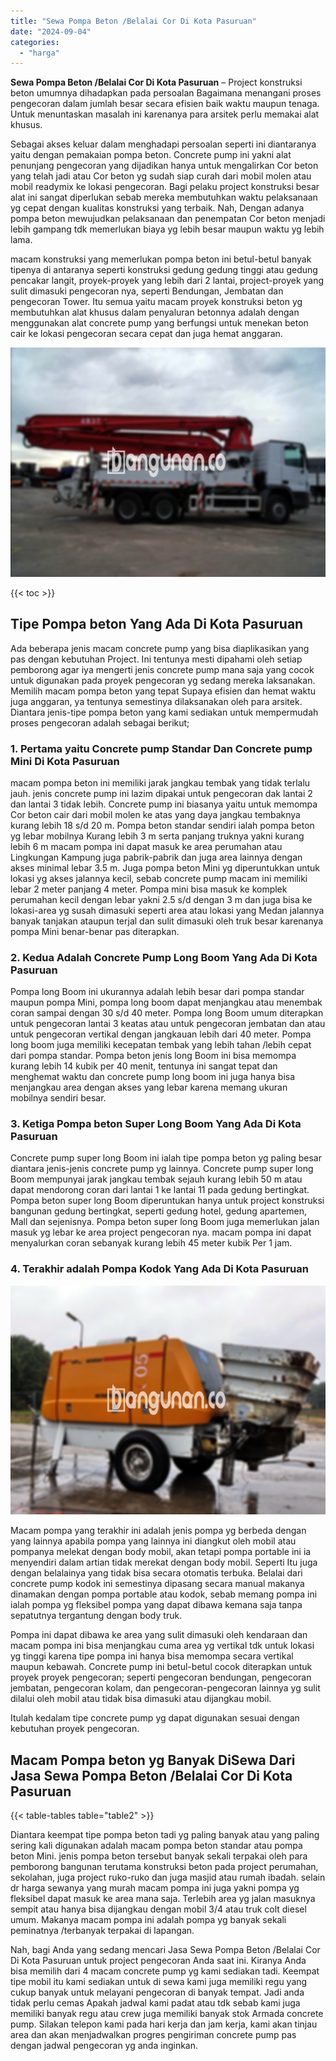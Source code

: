 ```yaml
---
title: "Sewa Pompa Beton /Belalai Cor Di Kota Pasuruan"
date: "2024-09-04"
categories: 
  - "harga"
---
```


**Sewa Pompa Beton /Belalai Cor Di Kota Pasuruan** – Project konstruksi beton umumnya dihadapkan pada persoalan Bagaimana menangani proses pengecoran dalam jumlah besar secara efisien baik waktu maupun tenaga. Untuk menuntaskan masalah ini karenanya para arsitek perlu memakai alat khusus.

Sebagai akses keluar dalam menghadapi persoalan seperti ini diantaranya yaitu dengan pemakaian pompa beton. Concrete pump ini yakni alat penunjang pengecoran yang dijadikan hanya untuk mengalirkan Cor beton yang telah jadi atau Cor beton yg sudah siap curah dari mobil molen atau mobil readymix ke lokasi pengecoran. Bagi pelaku project konstruksi besar alat ini sangat diperlukan sebab mereka membutuhkan waktu pelaksanaan yg cepat dengan kualitas konstruksi yang terbaik. Nah, Dengan adanya pompa beton mewujudkan pelaksanaan dan penempatan Cor beton menjadi lebih gampang tdk memerlukan biaya yg lebih besar maupun waktu yg lebih lama.

macam konstruksi yang memerlukan pompa beton ini betul-betul banyak tipenya di antaranya seperti konstruksi gedung gedung tinggi atau gedung pencakar langit, proyek-proyek yang lebih dari 2 lantai, project-proyek yang sulit dimasuki pengecoran nya, seperti Bendungan, Jembatan dan pengecoran Tower. Itu semua yaitu macam proyek konstruksi beton yg membutuhkan alat khusus dalam penyaluran betonnya adalah dengan menggunakan alat concrete pump yang berfungsi untuk menekan beton cair ke lokasi pengecoran secara cepat dan juga hemat anggaran.

![Sewa Pompa Beton /Belalai Cor Di Kota Pasuruan](/images/sewa-concrete-pump-25.png)

{{< toc >}}

## Tipe Pompa beton Yang Ada Di Kota Pasuruan

Ada beberapa jenis macam concrete pump yang bisa diaplikasikan yang pas dengan kebutuhan Project. Ini tentunya mesti dipahami oleh setiap pemborong agar iya mengerti jenis concrete pump mana saja yang cocok untuk digunakan pada proyek pengecoran yg sedang mereka laksanakan. Memilih macam pompa beton yang tepat Supaya efisien dan hemat waktu juga anggaran, ya tentunya semestinya dilaksanakan oleh para arsitek. Diantara jenis-tipe pompa beton yang kami sediakan untuk mempermudah proses pengecoran adalah sebagai berikut;

### 1\. Pertama yaitu Concrete pump Standar Dan Concrete pump Mini Di Kota Pasuruan

macam pompa beton ini memiliki jarak jangkau tembak yang tidak terlalu jauh. jenis concrete pump ini lazim dipakai untuk pengecoran dak lantai 2 dan lantai 3 tidak lebih. Concrete pump ini biasanya yaitu untuk memompa Cor beton cair dari mobil molen ke atas yang daya jangkau tembaknya kurang lebih 18 s/d 20 m. Pompa beton standar sendiri ialah pompa beton yg lebar mobilnya Kurang lebih 3 m serta panjang truknya yakni kurang lebih 6 m macam pompa ini dapat masuk ke area perumahan atau Lingkungan Kampung juga pabrik-pabrik dan juga area lainnya dengan akses minimal lebar 3.5 m. Juga pompa beton Mini yg diperuntukkan untuk lokasi yg akses jalannya kecil, sebab concrete pump macam ini memiliki lebar 2 meter panjang 4 meter. Pompa mini bisa masuk ke komplek perumahan kecil dengan lebar yakni 2.5 s/d dengan 3 m dan juga bisa ke lokasi-area yg susah dimasuki seperti area atau lokasi yang Medan jalannya banyak tanjakan ataupun terjal dan sulit dimasuki oleh truk besar karenanya pompa Mini benar-benar pas diterapkan.

### 2\. Kedua Adalah Concrete Pump Long Boom Yang Ada Di Kota Pasuruan

Pompa long Boom ini ukurannya adalah lebih besar dari pompa standar maupun pompa Mini, pompa long boom dapat menjangkau atau menembak coran sampai dengan 30 s/d 40 meter. Pompa long Boom umum diterapkan untuk pengecoran lantai 3 keatas atau untuk pengecoran jembatan dan atau untuk pengecoran vertikal dengan jangkauan lebih dari 40 meter. Pompa long boom juga memiliki kecepatan tembak yang lebih tahan /lebih cepat dari pompa standar. Pompa beton jenis long Boom ini bisa memompa kurang lebih 14 kubik per 40 menit, tentunya ini sangat tepat dan menghemat waktu dan concrete pump long boom ini juga hanya bisa menjangkau area dengan akses yang lebar karena memang ukuran mobilnya sendiri besar.

### 3\. Ketiga Pompa beton Super Long Boom Yang Ada Di Kota Pasuruan

Concrete pump super long Boom ini ialah tipe pompa beton yg paling besar diantara jenis-jenis concrete pump yg lainnya. Concrete pump super long Boom mempunyai jarak jangkau tembak sejauh kurang lebih 50 m atau dapat mendorong coran dari lantai 1 ke lantai 11 pada gedung bertingkat. Pompa beton super long Boom diperuntukan hanya untuk project konstruksi bangunan gedung bertingkat, seperti gedung hotel, gedung apartemen, Mall dan sejenisnya. Pompa beton super long Boom juga memerlukan jalan masuk yg lebar ke area project pengecoran nya. macam pompa ini dapat menyalurkan coran sebanyak kurang lebih 45 meter kubik Per 1 jam.

### 4\. Terakhir adalah Pompa Kodok Yang Ada Di Kota Pasuruan

![Sewa Pompa Beton /Belalai Cor Di Kota Pasuruan](/images/sewa-concrete-pump-22.png)

Macam pompa yang terakhir ini adalah jenis pompa yg berbeda dengan yang lainnya apabila pompa yang lainnya ini diangkut oleh mobil atau pompanya melekat dengan body mobil, akan tetapi pompa portable ini ia menyendiri dalam artian tidak merekat dengan body mobil. Seperti Itu juga dengan belalainya yang tidak bisa secara otomatis terbuka. Belalai dari concrete pump kodok ini semestinya dipasang secara manual makanya dinamakan dengan pompa portable atau kodok, sebab memang pompa ini ialah pompa yg fleksibel pompa yang dapat dibawa kemana saja tanpa sepatutnya tergantung dengan body truk.

Pompa ini dapat dibawa ke area yang sulit dimasuki oleh kendaraan dan macam pompa ini bisa menjangkau cuma area yg vertikal tdk untuk lokasi yg tinggi karena tipe pompa ini hanya bisa memompa secara vertikal maupun kebawah. Concrete pump ini betul-betul cocok diterapkan untuk proyek proyek pengecoran; seperti pengecoran bendungan, pengecoran jembatan, pengecoran kolam, dan pengecoran-pengecoran lainnya yg sulit dilalui oleh mobil atau tidak bisa dimasuki atau dijangkau mobil.

Itulah kedalam tipe concrete pump yg dapat digunakan sesuai dengan kebutuhan proyek pengecoran.

## Macam Pompa beton yg Banyak DiSewa Dari Jasa Sewa Pompa Beton /Belalai Cor Di Kota Pasuruan

{{< table-tables table="table2" >}}

Diantara keempat tipe pompa beton tadi yg paling banyak atau yang paling sering kali digunakan adalah macam pompa beton standar atau pompa beton Mini. jenis pompa beton tersebut banyak sekali terpakai oleh para pemborong bangunan terutama konstruksi beton pada project perumahan, sekolahan, juga project ruko-ruko dan juga masjid atau rumah ibadah. selain dr harga sewanya yang murah macam pompa ini juga yakni pompa yg fleksibel dapat masuk ke area mana saja. Terlebih area yg jalan masuknya sempit atau hanya bisa dijangkau dengan mobil 3/4 atau truk colt diesel umum. Makanya macam pompa ini adalah pompa yg banyak sekali peminatnya /terbanyak terpakai di lapangan.

Nah, bagi Anda yang sedang mencari Jasa Sewa Pompa Beton /Belalai Cor Di Kota Pasuruan untuk project pengecoran Anda saat ini. Kiranya Anda bisa memilih dari 4 macam concrete pump yg kami sediakan tadi. Keempat tipe mobil itu kami sediakan untuk di sewa kami juga memiliki regu yang cukup banyak untuk melayani pengecoran di banyak tempat. Jadi anda tidak perlu cemas Apakah jadwal kami padat atau tdk sebab kami juga memiliki banyak regu atau crew juga memiliki banyak stok Armada concrete pump. Silakan telepon kami pada hari kerja dan jam kerja, kami akan tinjau area dan akan menjadwalkan progres pengiriman concrete pump pas dengan jadwal pengecoran yg anda inginkan.
